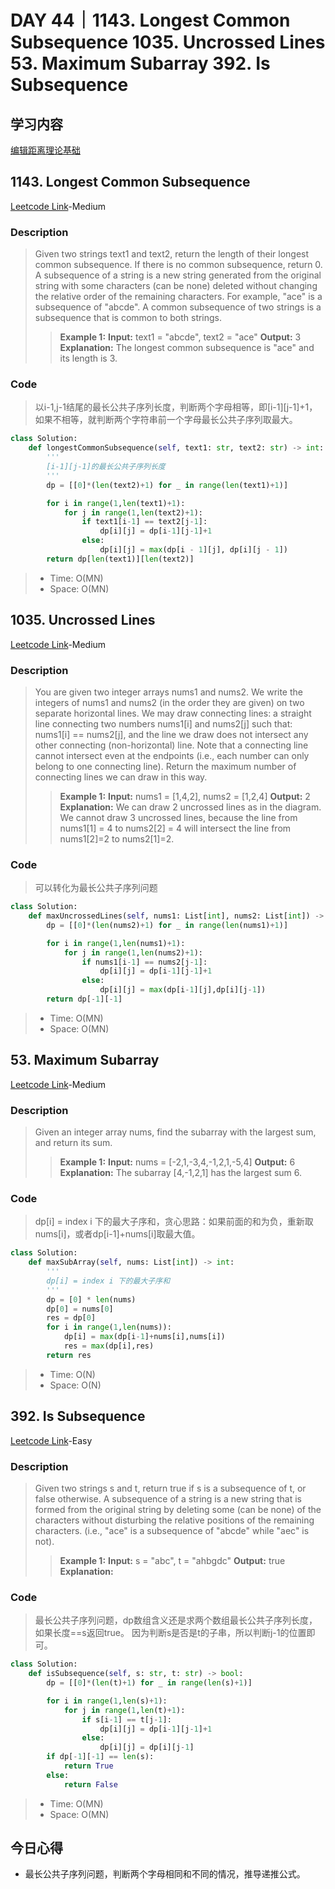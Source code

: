 # DAY 44｜1143. Longest Common Subsequence 1035. Uncrossed Lines 53. Maximum Subarray 392. Is Subsequence
## 学习内容
[编辑距离理论基础](https://programmercarl.com/%E4%B8%BA%E4%BA%86%E7%BB%9D%E6%9D%80%E7%BC%96%E8%BE%91%E8%B7%9D%E7%A6%BB%EF%BC%8C%E5%8D%A1%E5%B0%94%E5%81%9A%E4%BA%86%E4%B8%89%E6%AD%A5%E9%93%BA%E5%9E%AB.html)
## 1143. Longest Common Subsequence
[Leetcode Link](https://leetcode.cn/problems/longest-common-subsequence/description/)-Medium
### Description
>Given two strings text1 and text2, return the length of their longest common subsequence. If there is no common subsequence, return 0.
>A subsequence of a string is a new string generated from the original string with some characters (can be none) deleted without changing the relative order of the remaining characters.
>For example, "ace" is a subsequence of "abcde". A common subsequence of two strings is a subsequence that is common to both strings.
>>**Example 1:**
>>**Input:**
>>text1 = "abcde", text2 = "ace" 
>>**Output:**
>>3
>>**Explanation:**
>>The longest common subsequence is "ace" and its length is 3.
### Code
> 以i-1,j-1结尾的最长公共子序列长度，判断两个字母相等，即[i-1][j-1]+1，如果不相等，就判断两个字符串前一个字母最长公共子序列取最大。
```python
class Solution:
    def longestCommonSubsequence(self, text1: str, text2: str) -> int:
        '''
        [i-1][j-1]的最长公共子序列长度
        '''
        dp = [[0]*(len(text2)+1) for _ in range(len(text1)+1)]

        for i in range(1,len(text1)+1):
            for j in range(1,len(text2)+1):
                if text1[i-1] == text2[j-1]:
                    dp[i][j] = dp[i-1][j-1]+1
                else:
                    dp[i][j] = max(dp[i - 1][j], dp[i][j - 1])
        return dp[len(text1)][len(text2)]
```
> - Time: O(MN)
> - Space: O(MN)
## 1035. Uncrossed Lines
[Leetcode Link](https://leetcode.cn/problems/uncrossed-lines/description/)-Medium
### Description
>You are given two integer arrays nums1 and nums2. We write the integers of nums1 and nums2 (in the order they are given) on two separate horizontal lines.
>We may draw connecting lines: a straight line connecting two numbers nums1[i] and nums2[j] such that:
>nums1[i] == nums2[j], and the line we draw does not intersect any other connecting (non-horizontal) line.
>Note that a connecting line cannot intersect even at the endpoints (i.e., each number can only belong to one connecting line).
>Return the maximum number of connecting lines we can draw in this way.
>>**Example 1:**
>>**Input:**
>>nums1 = [1,4,2], nums2 = [1,2,4]
>>**Output:**
>>2
>>**Explanation:**
>>We can draw 2 uncrossed lines as in the diagram. We cannot draw 3 uncrossed lines, because the line from nums1[1] = 4 to nums2[2] = 4 will intersect the line from nums1[2]=2 to nums2[1]=2.
### Code
>可以转化为最长公共子序列问题
```python
class Solution:
    def maxUncrossedLines(self, nums1: List[int], nums2: List[int]) -> int:
        dp = [[0]*(len(nums2)+1) for _ in range(len(nums1)+1)]

        for i in range(1,len(nums1)+1):
            for j in range(1,len(nums2)+1):
                if nums1[i-1] == nums2[j-1]:
                    dp[i][j] = dp[i-1][j-1]+1
                else:
                    dp[i][j] = max(dp[i-1][j],dp[i][j-1])
        return dp[-1][-1]
```
> - Time: O(MN)
> - Space: O(MN)
## 53. Maximum Subarray
[Leetcode Link](https://leetcode.cn/problems/maximum-subarray/description/)-Medium
### Description
>Given an integer array nums, find the subarray with the largest sum, and return its sum.
>>**Example 1:**
>>**Input:**
>>nums = [-2,1,-3,4,-1,2,1,-5,4]
>>**Output:**
>>6
>>**Explanation:**
>>The subarray [4,-1,2,1] has the largest sum 6.
### Code
>dp[i] = index i 下的最大子序和，贪心思路：如果前面的和为负，重新取nums[i]，或者dp[i-1]+nums[i]取最大值。
```python
class Solution:
    def maxSubArray(self, nums: List[int]) -> int:
        '''
        dp[i] = index i 下的最大子序和
        '''
        dp = [0] * len(nums)
        dp[0] = nums[0]
        res = dp[0]
        for i in range(1,len(nums)):
            dp[i] = max(dp[i-1]+nums[i],nums[i])
            res = max(dp[i],res)
        return res
```
> - Time: O(N)
> - Space: O(N)
## 392. Is Subsequence
[Leetcode Link](https://leetcode.cn/problems/is-subsequence/description/)-Easy
### Description
>Given two strings s and t, return true if s is a subsequence of t, or false otherwise.
>A subsequence of a string is a new string that is formed from the original string by deleting some (can be none) of the characters without disturbing the relative positions of the remaining characters.
>(i.e., "ace" is a subsequence of "abcde" while "aec" is not).
>>**Example 1:**
>>**Input:**
>>s = "abc", t = "ahbgdc"
>>**Output:**
>>true
>>**Explanation:**
### Code
>最长公共子序列问题，dp数组含义还是求两个数组最长公共子序列长度，如果长度==s返回true。
>因为判断s是否是t的子串，所以判断j-1的位置即可。
```python
class Solution:
    def isSubsequence(self, s: str, t: str) -> bool:
        dp = [[0]*(len(t)+1) for _ in range(len(s)+1)]

        for i in range(1,len(s)+1):
            for j in range(1,len(t)+1):
                if s[i-1] == t[j-1]:
                    dp[i][j] = dp[i-1][j-1]+1
                else:
                    dp[i][j] = dp[i][j-1]
        if dp[-1][-1] == len(s):
            return True
        else:
            return False
```
> - Time: O(MN)
> - Space: O(MN)
## 今日心得
- 最长公共子序列问题，判断两个字母相同和不同的情况，推导递推公式。
